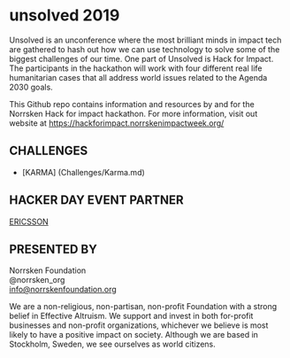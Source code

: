 # unsolved 2019

Unsolved is an unconference where the most brilliant minds in impact tech are gathered to hash out how we can use technology to solve some of the biggest challenges of our time. One part of Unsolved is Hack for Impact. The participants in the hackathon will work with four different real life humanitarian cases that all address world issues related to the Agenda 2030 goals. 

This Github repo contains information and resources by and for the Norrsken Hack for impact hackathon. For more information, visit out website at https://hackforimpact.norrskenimpactweek.org/

## CHALLENGES

* [KARMA] (Challenges/Karma.md)

## HACKER DAY EVENT PARTNER 

[ERICSSON](https://www.ericsson.com/en)

## PRESENTED BY 

Norrsken Foundation<br>
@norrsken_org<br>
info@norrskenfoundation.org<br>

We are a non-religious, non-partisan, non-profit Foundation with a strong belief in Effective Altruism. We support and invest in both for-profit businesses and non-profit organizations, whichever we believe is most likely to have a positive impact on society. Although we are based in Stockholm, Sweden, we see ourselves as world citizens.

